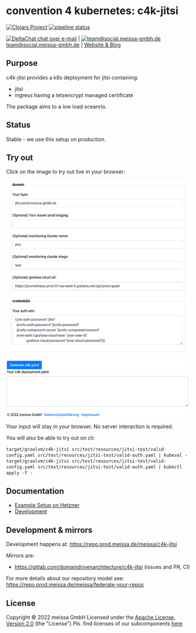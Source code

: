 # convention 4 kubernetes: c4k-jitsi
[![Clojars Project](https://img.shields.io/clojars/v/org.domaindrivenarchitecture/c4k-jitsi.svg)](https://clojars.org/org.domaindrivenarchitecture/c4k-jitsi) [![pipeline status](https://gitlab.com/domaindrivenarchitecture/c4k-jitsi/badges/master/pipeline.svg)](https://gitlab.com/domaindrivenarchitecture/c4k-jitsi/-/commits/main) 

[<img src="https://domaindrivenarchitecture.org/img/delta-chat.svg" width=20 alt="DeltaChat"> chat over e-mail](mailto:buero@meissa-gmbh.de?subject=community-chat) | [<img src="https://meissa-gmbh.de/img/community/Mastodon_Logotype.svg" width=20 alt="team@social.meissa-gmbh.de"> team@social.meissa-gmbh.de](https://social.meissa-gmbh.de/@team) | [Website & Blog](https://domaindrivenarchitecture.org)

## Purpose

c4k-jitsi provides a k8s deployment for jitsi containing:
* jitsi
* ingress having a letsencrypt managed certificate

The package aims to a low load sceanrio.

## Status

Stable - we use this setup on production.

## Try out

Click on the image to try out live in your browser:

[![Try it out](doc/tryItOut.png "Try out yourself")](https://domaindrivenarchitecture.org/pages/dda-provision/c4k-jitsi/)

Your input will stay in your browser. No server interaction is required.

You will also be able to try out on cli:
```
target/graalvm/c4k-jitsi src/test/resources/jitsi-test/valid-config.yaml src/test/resources/jitsi-test/valid-auth.yaml | kubeval -
target/graalvm/c4k-jitsi src/test/resources/jitsi-test/valid-config.yaml src/test/resources/jitsi-test/valid-auth.yaml | kubectl apply -f -
```

## Documentation
* [Example Setup on Hetzner](doc/SetupOnHetzner.md)
* [Development](doc/Development.md)

## Development & mirrors

Development happens at: https://repo.prod.meissa.de/meissa/c4k-jitsi

Mirrors are:

* https://gitlab.com/domaindrivenarchitecture/c4k-jitsi (issues and PR, CI)

For more details about our repository model see: https://repo.prod.meissa.de/meissa/federate-your-repos

## License

Copyright © 2022 meissa GmbH
Licensed under the [Apache License, Version 2.0](LICENSE) (the "License")
Pls. find licenses of our subcomponents [here](doc/SUBCOMPONENT_LICENSE)